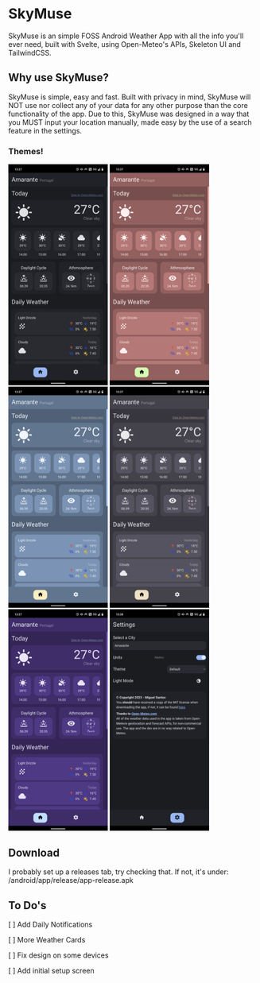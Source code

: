 # SkyMuse

SkyMuse is an simple FOSS Android Weather App with all the info you'll ever need, built with Svelte, using Open-Meteo's APIs, Skeleton UI and TailwindCSS.

## Why use SkyMuse?

SkyMuse is simple, easy and fast. Built with privacy in mind, SkyMuse will NOT use nor collect any of your data for any other purpose than the core functionality of the app.
Due to this, SkyMuse was designed in a way that you MUST input your location manually, made easy by the use of a search feature in the settings.

### Themes!

<img src="Images/default.png" alt="Default Theme" width="200px"/>
<img src="Images/spring.png" alt="Spring Theme" width="200px"/>
<img src="Images/summer.png" alt="Summer Theme" width="200px"/>
<img src="Images/autumn.png" alt="Autumn Theme" width="200px"/>
<img src="Images/winter.png" alt="Winter Theme" width="200px"/>
<img src="Images/settings.png" alt="Settings Page" width="200px"/>

## Download

I probably set up a releases tab, try checking that. If not, it's under: /android/app/release/app-release.apk

## To Do's

[ ] Add Daily Notifications

[ ] More Weather Cards

[ ] Fix design on some devices

[ ] Add initial setup screen